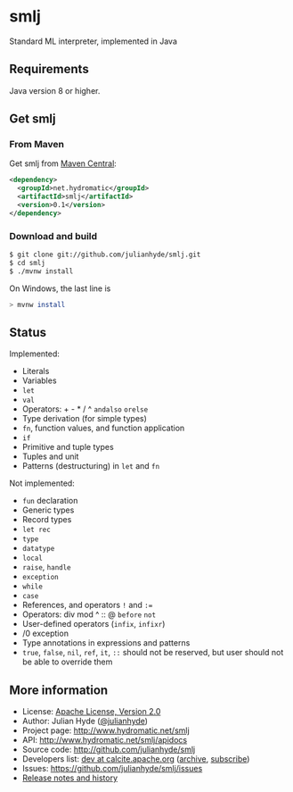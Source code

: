 <!--
{% comment %}
Licensed to Julian Hyde under one or more contributor license
agreements.  See the NOTICE file distributed with this work
for additional information regarding copyright ownership.
Julian Hyde licenses this file to you under the Apache
License, Version 2.0 (the "License"); you may not use this
file except in compliance with the License.  You may obtain a
copy of the License at

http://www.apache.org/licenses/LICENSE-2.0

Unless required by applicable law or agreed to in writing,
software distributed under the License is distributed on an
"AS IS" BASIS, WITHOUT WARRANTIES OR CONDITIONS OF ANY KIND,
either express or implied.  See the License for the specific
language governing permissions and limitations under the
License.
{% endcomment %}
-->
# smlj
Standard ML interpreter, implemented in Java

## Requirements

Java version 8 or higher.

## Get smlj

### From Maven

Get smlj from
<a href="https://search.maven.org/#search%7Cga%7C1%7Cg%3Anet.hydromatic%20a%3Asmlj">Maven Central</a>:

```xml
<dependency>
  <groupId>net.hydromatic</groupId>
  <artifactId>smlj</artifactId>
  <version>0.1</version>
</dependency>
```

### Download and build

```bash
$ git clone git://github.com/julianhyde/smlj.git
$ cd smlj
$ ./mvnw install
```

On Windows, the last line is

```bash
> mvnw install
```
## Status

Implemented:
* Literals
* Variables
* `let`
* `val`
* Operators: + - * / ^ `andalso` `orelse`
* Type derivation (for simple types)
* `fn`, function values, and function application
* `if`
* Primitive and tuple types
* Tuples and unit
* Patterns (destructuring) in `let` and `fn`

Not implemented:
* `fun` declaration
* Generic types
* Record types
* `let rec`
* `type`
* `datatype`
* `local`
* `raise`, `handle`
* `exception`
* `while`
* `case`
* References, and operators `!` and `:=`
* Operators: div mod ^ :: @ `before` `not`
* User-defined operators (`infix`, `infixr`)
* /0 exception
* Type annotations in expressions and patterns
* `true`, `false`, `nil`, `ref`, `it`, `::` should not be reserved,
  but user should not be able to override them

## More information

* License: <a href="LICENSE">Apache License, Version 2.0</a>
* Author: Julian Hyde (<a href="https://twitter.com/julianhyde">@julianhyde</a>)
* Project page: http://www.hydromatic.net/smlj
* API: http://www.hydromatic.net/smlj/apidocs
* Source code: http://github.com/julianhyde/smlj
* Developers list:
  <a href="mailto:dev@calcite.apache.org">dev at calcite.apache.org</a>
  (<a href="http://mail-archives.apache.org/mod_mbox/calcite-dev/">archive</a>,
  <a href="mailto:dev-subscribe@calcite.apache.org">subscribe</a>)
* Issues: https://github.com/julianhyde/smlj/issues
* <a href="HISTORY.md">Release notes and history</a>
